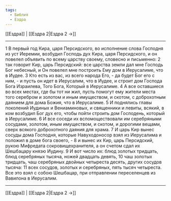 ```yaml
---
tags:
  - Библия
  - Ездра
---
```

[[Ездра]] | [[Ездра 2|Ездра 2 →]]

---
1 В первый год Кира, царя Персидского, во исполнение слова Господня из уст Иеремии, возбудил Господь дух Кира, царя Персидского, и он повелел объявить по всему царству своему, словесно и письменно:
2 так говорит Кир, царь Персидский: все царства земли дал мне Господь Бог небесный, и Он повелел мне построить Ему дом в Иерусалиме, что в Иудее.
3 Кто есть из вас, из всего народа Его, - да будет Бог его с ним, - и пусть он идет в Иерусалим, что в Иудее, и строит дом Господа Бога Израилева, Того Бога, Который в Иерусалиме.
4 А все оставшиеся во всех местах, где бы тот ни жил, пусть помогут ему жители места того серебром и золотом и иным имуществом, и скотом, с доброхотным даянием для дома Божия, что в Иерусалиме.
5 И поднялись главы поколений Иудиных и Вениаминовых, и священники и левиты, всякий, в ком возбудил Бог дух его, чтобы пойти строить дом Господень, который в Иерусалиме.
6 И все соседи их вспомоществовали им серебряными сосудами, золотом, иным имуществом, и скотом, и дорогими вещами, сверх всякого доброхотного даяния для храма.
7 И царь Кир вынес сосуды дома Господня, которые Навуходоносор взял из Иерусалима и положил в доме бога своего, -
8 и вынес их Кир, царь Персидский, рукою Мифредата сокровищехранителя, а он счетом сдал их Шешбацару князю Иудину.
9 И вот число их: блюд золотых тридцать, блюд серебряных тысяча, ножей двадцать девять,
10 чаш золотых тридцать, чаш серебряных двойных четыреста десять, других сосудов тысяча:
11 всех сосудов, золотых и серебряных, пять тысяч четыреста. Все это взял с собою Шешбацар, при отправлении переселенцев из Вавилона в Иерусалим.

---
[[Ездра]] | [[Ездра 2|Ездра 2 →]]